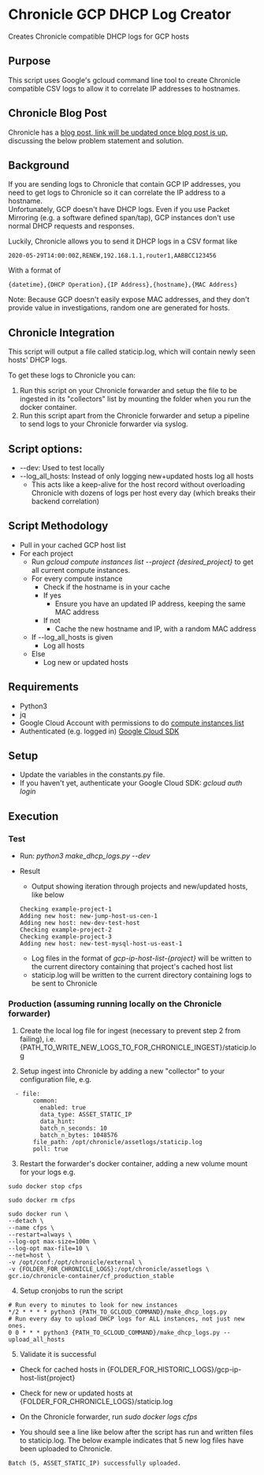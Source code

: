 # Chronicle GCP DHCP Log Creator
Creates Chronicle compatible DHCP logs for GCP hosts

## Purpose
This script uses Google's gcloud command line tool to create Chronicle compatible CSV logs to allow it to correlate IP addresses to hostnames.

## Chronicle Blog Post
Chronicle has a [blog post, link will be updated once blog post is up,](https://chronicle.security/blog/) discussing the below problem statement and solution.

## Background
If you are sending logs to Chronicle that contain GCP IP addresses, you need to get logs to Chronicle so it can correlate the IP address to a hostname.  
Unfortunately, GCP doesn't have DHCP logs.  Even if you use Packet Mirroring (e.g. a software defined span/tap), GCP instances don't use normal DHCP requests and responses.

Luckily, Chronicle allows you to send it DHCP logs in a CSV format like 

```2020-05-29T14:00:00Z,RENEW,192.168.1.1,router1,AABBCC123456 ```

With a format of

```{datetime},{DHCP Operation},{IP Address},{hostname},{MAC Address}```

Note: Because GCP doesn't easily expose MAC addresses, and they don't provide value in investigations, random one are generated for hosts.

## Chronicle Integration
This script will output a file called staticip.log, which will contain newly seen hosts' DHCP logs.

To get these logs to Chronicle you can:
1. Run this script on your Chronicle forwarder and setup the file to be ingested in its "collectors" list by mounting the folder when you run the docker container.
2. Run this script apart from the Chronicle forwarder and setup a pipeline to send logs to your Chronicle forwarder via syslog.

## Script options:
* --dev:  Used to test locally
* --log_all_hosts: Instead of only logging new+updated hosts log all hosts
  * This acts like a keep-alive for the host record without overloading Chronicle with dozens of logs per host every day (which breaks their backend correlation)

## Script Methodology

- Pull in your cached GCP host list
- For each project
  - Run *gcloud compute instances list --project {desired_project}* to get all current compute instances.
  - For every compute instance
    - Check if the hostname is in your cache
    - If yes
      - Ensure you have an updated IP address, keeping the same MAC address
    - If not
      - Cache the new hostname and IP, with a random MAC address
  - If --log_all_hosts is given
    - Log all hosts
  - Else
    - Log new or updated hosts

## Requirements
* Python3
* jq
* Google Cloud Account with permissions to do [compute instances list](https://cloud.google.com/sdk/gcloud/reference/compute/instances/list)
* Authenticated (e.g. logged in) [Google Cloud SDK](https://cloud.google.com/sdk)

## Setup
* Update the variables in the constants.py file.
* If you haven't yet, authenticate your Google Cloud SDK: *gcloud auth login*

## Execution

### Test

* Run: *python3 make_dhcp_logs.py --dev*

* Result
  * Output showing iteration through projects and new/updated hosts, like below

  ```
  Checking example-project-1
  Adding new host: new-jump-host-us-cen-1
  Adding new host: new-dev-test-host
  Checking example-project-2
  Checking example-project-3
  Adding new host: new-test-mysql-host-us-east-1
  ```

  * Log files in the format of *gcp-ip-host-list-{project}* will be written to the current directory containing that project's cached host list
  * staticip.log will be written to the current directory containing logs to be sent to Chronicle

### Production (assuming running locally on the Chronicle forwarder)

1. Create the local log file for ingest (necessary to prevent step 2 from failing), i.e. {PATH_TO_WRITE_NEW_LOGS_TO_FOR_CHRONICLE_INGEST}/staticip.log

2. Setup ingest into Chronicle by adding a new "collector" to your configuration file, e.g. 

```
  - file:
       common:
         enabled: true
         data_type: ASSET_STATIC_IP
         data_hint:
         batch_n_seconds: 10
         batch_n_bytes: 1048576
       file_path: /opt/chronicle/assetlogs/staticip.log
       poll: true
```

3. Restart the forwarder's docker container, adding a new volume mount for your logs e.g.

```
sudo docker stop cfps

sudo docker rm cfps

sudo docker run \
--detach \
--name cfps \
--restart=always \
--log-opt max-size=100m \
--log-opt max-file=10 \
--net=host \
-v /opt/conf:/opt/chronicle/external \
-v {FOLDER_FOR_CHRONICLE_LOGS}:/opt/chronicle/assetlogs \
gcr.io/chronicle-container/cf_production_stable
```

4. Setup cronjobs to run the script

```
# Run every to minutes to look for new instances
*/2 * * * * python3 {PATH_TO_GCLOUD_COMMAND}/make_dhcp_logs.py
# Run every day to upload DHCP logs for ALL instances, not just new ones.
0 0 * * * python3 {PATH_TO_GCLOUD_COMMAND}/make_dhcp_logs.py --upload_all_hosts
```

5. Validate it is successful

* Check for cached hosts in {FOLDER_FOR_HISTORIC_LOGS}/gcp-ip-host-list{project}

* Check for new or updated hosts at {FOLDER_FOR_CHRONICLE_LOGS}/staticip.log

* On the Chronicle forwarder, run *sudo docker logs cfps*

* You should see a line like below after the script has run and written files to staticip.log.  The below example indicates that 5 new log files have been uploaded to Chronicle.

```Batch (5, ASSET_STATIC_IP) successfully uploaded.```
